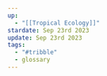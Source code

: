 ```yaml
---
up:
  - "[[Tropical Ecology]]"
stardate: Sep 23rd 2023
update: Sep 23rd 2023
tags:
  - "#tribble"
  - glossary
---
```

